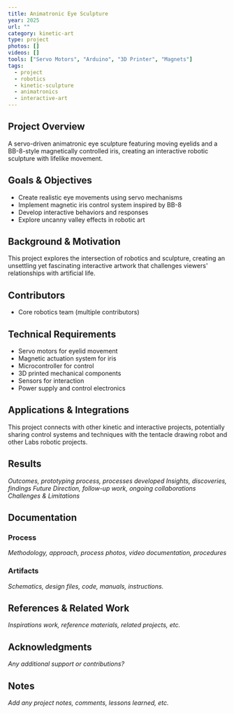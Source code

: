 ```yaml
---
title: Animatronic Eye Sculpture
year: 2025
url: ""
category: kinetic-art
type: project
photos: []
videos: []
tools: ["Servo Motors", "Arduino", "3D Printer", "Magnets"]
tags:
  - project
  - robotics
  - kinetic-sculpture
  - animatronics
  - interactive-art
---
```


## Project Overview
A servo-driven animatronic eye sculpture featuring moving eyelids and a BB-8-style magnetically controlled iris, creating an interactive robotic sculpture with lifelike movement.

## Goals & Objectives
- Create realistic eye movements using servo mechanisms
- Implement magnetic iris control system inspired by BB-8
- Develop interactive behaviors and responses
- Explore uncanny valley effects in robotic art

## Background & Motivation
This project explores the intersection of robotics and sculpture, creating an unsettling yet fascinating interactive artwork that challenges viewers' relationships with artificial life.

## Contributors 
- Core robotics team (multiple contributors)

## Technical Requirements
- Servo motors for eyelid movement
- Magnetic actuation system for iris
- Microcontroller for control
- 3D printed mechanical components
- Sensors for interaction
- Power supply and control electronics

## Applications & Integrations
This project connects with other kinetic and interactive projects, potentially sharing control systems and techniques with the tentacle drawing robot and other Labs robotic projects.

## Results
*Outcomes, prototyping process, processes developed*
*Insights, discoveries, findings*
*Future Direction, follow-up work, ongoing collaborations*
*Challenges & Limitations*

## Documentation

### Process
*Methodology, approach, process photos, video documentation, procedures*

### Artifacts
*Schematics, design files, code, manuals, instructions.*

## References & Related Work
*Inspirations work, reference materials, related projects, etc.*

## Acknowledgments
*Any additional support or contributions?*

## Notes
*Add any project notes, comments, lessons learned, etc.* 